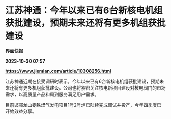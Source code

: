 # 江苏神通：今年以来已有6台新核电机组获批建设，预期未来还将有更多机组获批建设
**界面快报**

**2023-10-30 07:57**

**https://www.jiemian.com/article/10308256.html**

江苏神通近期在接受调研时表示，今年以来已有6台新核电机组获批建设，预期未来还将有更多机组获批建设。公司也将紧密关注核电新项目建设对核电阀门的市场需求，以高质量产品和周到服务满足用户需求。

目前邯郸龙山钢铁煤气发电项目1号2号炉已陆续完成调试并投产，今年四季度已开始效益分享。